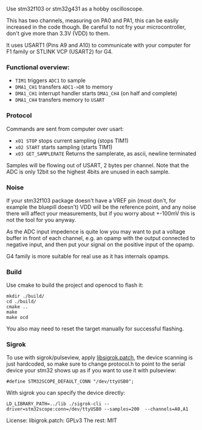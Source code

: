 Use stm32f103 or stm32g431 as a hobby oscilloscope.

This has two channels, measuring on PA0 and PA1,
this can be easily increased in the code though.
Be careful to not fry your microcontroller,
don't give more than 3.3V (VDD) to them.

It uses USART1  (Pins A9 and A10) to communicate with your computer for F1 family or STLINK VCP (USART2) for G4.

### Functional overview:

* `TIM1` triggers `ADC1` to sample
* `DMA1_CH1` transfers `ADC1->DR` to memory
* `DMA1_CH1` interrupt handler starts `DMA1_CH4` (on half and complete)
* `DMA1_CH4` transfers memory to `USART`

### Protocol

Commands are sent from computer over usart:

* `x01 STOP` stops current sampling (stops TIM1)
* `x02 START` starts sampling (starts TIM1)
* `x03 GET_SAMPLERATE` Returns the samplerate, as ascii, newline terminated


Samples will be flowing out of USART, 2 bytes per channel.
Note that the ADC is only 12bit so the highest 4bits are unused in each sample.
 

### Noise

If your stm32f103 package doesn't have a VREF pin
(most don't, for example the bluepill doesn't)
VDD will be the reference point, and any noise there
will affect your measurements, but if you worry about
+-100mV this is not the tool for you anyway.

As the ADC input impedence is quite low you may want to put a voltage buffer in front of each channel,
e.g. an opamp with the output connected to negative input,
and then put your signal on the positive input of the opamp.

G4 family is more suitable for real use as it has internals opamps.

### Build

Use cmake to build the project and openocd to flash it:

```
mkdir ./build/
cd ./build/
cmake ..
make
make ocd
```

You also may need to reset the target manually for successful flashing.

### Sigrok

To use with sigrok/pulseview, apply [libsigrok.patch](./libsigrok.patch),
the device scanning is just hardcoded, so make sure to change protocol.h
to point to the serial device your stm32 shows up as if you want to use it with
pulseview:

```
#define STM32SCOPE_DEFAULT_CONN "/dev/ttyUSB0";
```

With sigrok you can specify the device directly:

```
LD_LIBRARY_PATH=../lib ./sigrok-cli --driver=stm32scope:conn=/dev/ttyUSB0 --samples=200  --channels=A0,A1
```


License:
libigrok.patch: GPLv3
The rest: MIT
